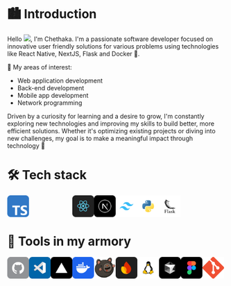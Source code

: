 # 🏙️ Introduction 

Hello <img src="https://media.giphy.com/media/4GsKO3pORVVBjYTjEi/giphy.gif?cid=ecf05e47v3pkrv4z9s5cdpuw9v6qzbl48ta62ibg8icco3kc&ep=v1_stickers_search&rid=giphy.gif&ct=s" width="20px">, I'm Chethaka. I'm a passionate software developer focused on innovative user friendly solutions for various problems using technologies like React Native, NextJS, Flask and Docker 🐳. 

🛐 My areas of interest: 
  * Web application development 
  * Back-end development
  * Mobile app development
  * Network programming

Driven by a curiosity for learning and a desire to grow, I'm constantly exploring new technologies and improving my skills to build better, more efficient solutions. Whether it's optimizing existing projects or diving into new challenges, my goal is to make a meaningful impact through technology 🚀

# 🛠️ Tech stack      

<div style="display: flex;flex-direction: row">
  <img src="./assets/icons/tech%20stack/ts.png" alt="TypeScript" width="50" style="margin-right: 100px">
  <img src="./assets/icons/tech%20stack/rn.png" alt="React Native" width="50">
  <img src="./assets/icons/tech%20stack/nextjs.png" alt="NextJS" width="50">
  <img src="./assets/icons/tech%20stack/tailwind.png" alt="Tailwind CSS" width="50">
  <img src="./assets/icons/tech%20stack/python.png" alt="Python" width="50">
  <img src="./assets/icons/tech%20stack/flask.png" alt="Flask" width="50">
</div>

# 🏹 Tools in my armory 

<div style="display: flex;flex-direction: row">
  <img src="./assets/icons/tools/github.png" alt="GitHub" width="50">
  <img src="./assets/icons/tools/vs_code.png" alt="VS Code" width="50">
  <img src="./assets/icons/tools/vercel.png" alt="TypeScript" width="50">
  <img src="./assets/icons/tools/docker.png" alt="TypeScript" width="50">
  <img src="./assets/icons/tools/zustand.png" alt="TypeScript" width="50">
  <img src="./assets/icons/tools/firebase.png" alt="TypeScript" width="50">
  <img src="./assets/icons/tools/linux.png" alt="TypeScript" width="50">
  <img src="./assets/icons/tools/cursor.png" alt="TypeScript" width="50">
  <img src="./assets/icons/tools/figma.png" alt="TypeScript" width="50">
  <img src="./assets/icons/tools/git.png" alt="TypeScript" width="50">
</div>